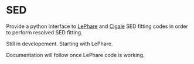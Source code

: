 # SED

Provide a python interface to [LePhare](https://www.cfht.hawaii.edu/~arnouts/LEPHARE/lephare.html) and [Cigale](https://cigale.lam.fr/) SED fitting codes in order to perform resolved SED fitting.

Still in developement. Starting with LePhare.

Documentation will follow once LePhare code is working.